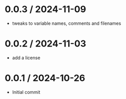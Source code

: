# 0.0.3 / 2024-11-09

- tweaks to variable names, comments and filenames

# 0.0.2 / 2024-11-03

- add a license

# 0.0.1 / 2024-10-26

- Initial commit
